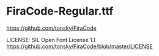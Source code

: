 # FiraCode-Regular.ttf

<https://github.com/tonsky/FiraCode>

LICENSE: SIL Open Font License 1.1
<https://github.com/tonsky/FiraCode/blob/master/LICENSE>
